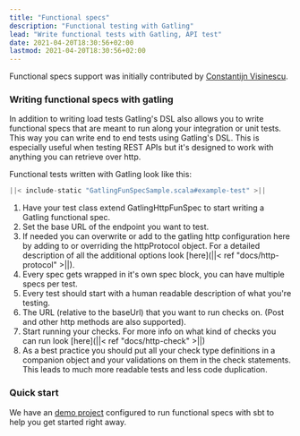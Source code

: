 ```yaml
---
title: "Functional specs"
description: "Functional testing with Gatling"
lead: "Write functional tests with Gatling, API test"
date: 2021-04-20T18:30:56+02:00
lastmod: 2021-04-20T18:30:56+02:00
---
```


Functional specs support was initially contributed by [Constantijn Visinescu](https://github.com/constantijn).

### Writing functional specs with gatling

In addition to writing load tests Gatling's DSL also allows you to write functional specs that are meant to run along
your integration or unit tests. This way you can write end to end tests using Gatling's DSL. This is especially useful
when testing REST APIs but it's designed to work with anything you can retrieve over http.

Functional tests written with Gatling look like this:

```scala
||< include-static "GatlingFunSpecSample.scala#example-test" >||
```

1. Have your test class extend GatlingHttpFunSpec to start writing a Gatling functional spec.
2. Set the base URL of the endpoint you want to test.
3. If needed you can overwrite or add to the gatling http configuration here by adding to or overriding the httpProtocol object. For a detailed description of all the additional options look [here](||< ref "docs/http-protocol" >||).
4. Every spec gets wrapped in it's own spec block, you can have multiple specs per test.
5. Every test should start with a human readable description of what you're testing.
6. The URL (relative to the baseUrl) that you want to run checks on. (Post and other http methods are also supported).
7. Start running your checks. For more info on what kind of checks you can run look [here](||< ref "docs/http-check" >||)
8. As a best practice you should put all your check type definitions in a companion object and your validations on them in the check statements. This leads to much more readable tests and less code duplication.

### Quick start

We have an [demo project](https://github.com/gatling/gatling-funspec-demo/) configured to run functional specs with sbt to help you get started right away.
